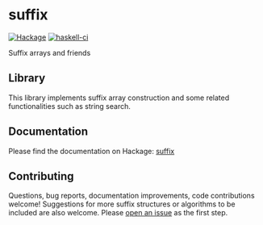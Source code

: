 # suffix

[![Hackage](https://img.shields.io/hackage/v/suffix?logo=haskell&color=blue)](https://hackage.haskell.org/package/suffix)
[![haskell-ci](https://github.com/meooow25/suffix/actions/workflows/haskell-ci.yml/badge.svg)](https://github.com/meooow25/suffix/actions/workflows/haskell-ci.yml)

Suffix arrays and friends

## Library

This library implements suffix array construction and some related
functionalities such as string search.

## Documentation

Please find the documentation on Hackage:
[suffix](https://hackage.haskell.org/package/suffix)

## Contributing

Questions, bug reports, documentation improvements, code contributions welcome!
Suggestions for more suffix structures or algorithms to be included are also
welcome. Please [open an issue](https://github.com/meooow25/suffix/issues) as
the first step.
